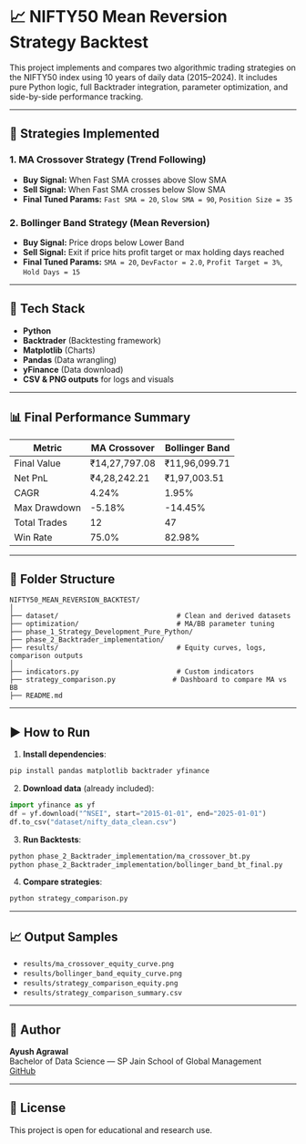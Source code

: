 
# 📈 NIFTY50 Mean Reversion Strategy Backtest

This project implements and compares two algorithmic trading strategies on the NIFTY50 index using 10 years of daily data (2015–2024). It includes pure Python logic, full Backtrader integration, parameter optimization, and side-by-side performance tracking.

---

## 🚀 Strategies Implemented

### 1. MA Crossover Strategy (Trend Following)
- **Buy Signal:** When Fast SMA crosses above Slow SMA
- **Sell Signal:** When Fast SMA crosses below Slow SMA
- **Final Tuned Params:** `Fast SMA = 20`, `Slow SMA = 90`, `Position Size = 35`

### 2. Bollinger Band Strategy (Mean Reversion)
- **Buy Signal:** Price drops below Lower Band
- **Sell Signal:** Exit if price hits profit target or max holding days reached
- **Final Tuned Params:** `SMA = 20`, `DevFactor = 2.0`, `Profit Target = 3%`, `Hold Days = 15`

---

## 🧰 Tech Stack

- **Python**
- **Backtrader** (Backtesting framework)
- **Matplotlib** (Charts)
- **Pandas** (Data wrangling)
- **yFinance** (Data download)
- **CSV & PNG outputs** for logs and visuals

---

## 📊 Final Performance Summary

| Metric            | MA Crossover     | Bollinger Band    |
|-------------------|------------------|--------------------|
| Final Value       | ₹14,27,797.08    | ₹11,96,099.71      |
| Net PnL           | ₹4,28,242.21     | ₹1,97,003.51       |
| CAGR              | 4.24%            | 1.95%              |
| Max Drawdown      | -5.18%           | -14.45%            |
| Total Trades      | 12               | 47                 |
| Win Rate          | 75.0%            | 82.98%             |

---

## 📂 Folder Structure

```
NIFTY50_MEAN_REVERSION_BACKTEST/
│
├── dataset/                             # Clean and derived datasets
├── optimization/                        # MA/BB parameter tuning
├── phase_1_Strategy_Development_Pure_Python/
├── phase_2_Backtrader_implementation/
├── results/                             # Equity curves, logs, comparison outputs
│
├── indicators.py                        # Custom indicators
├── strategy_comparison.py              # Dashboard to compare MA vs BB
├── README.md
```

---

## ▶️ How to Run

1. **Install dependencies**:
```bash
pip install pandas matplotlib backtrader yfinance
```

2. **Download data** (already included):
```python
import yfinance as yf
df = yf.download("^NSEI", start="2015-01-01", end="2025-01-01")
df.to_csv("dataset/nifty_data_clean.csv")
```

3. **Run Backtests**:
```bash
python phase_2_Backtrader_implementation/ma_crossover_bt.py
python phase_2_Backtrader_implementation/bollinger_band_bt_final.py
```

4. **Compare strategies**:
```bash
python strategy_comparison.py
```

---

## 📈 Output Samples

- `results/ma_crossover_equity_curve.png`
- `results/bollinger_band_equity_curve.png`
- `results/strategy_comparison_equity.png`
- `results/strategy_comparison_summary.csv`

---

## 📌 Author

**Ayush Agrawal**  
Bachelor of Data Science — SP Jain School of Global Management  
[GitHub](https://github.com/agrawalayush730)

---

## 📎 License

This project is open for educational and research use.
